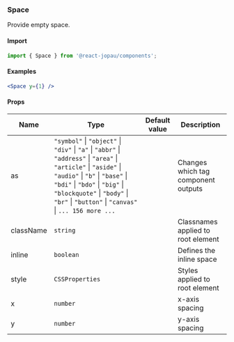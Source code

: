 ### Space

Provide empty space.

#### Import

```jsx
import { Space } from '@react-jopau/components';
```

#### Examples

```jsx
<Space y={1} />
```

#### Props

| Name      | Type                                                                                                                                                                                                                                                                         | Default value | Description                         |
| --------- | ---------------------------------------------------------------------------------------------------------------------------------------------------------------------------------------------------------------------------------------------------------------------------- | ------------- | ----------------------------------- |
| as        | `"symbol"` \| `"object"` \| `"div"` \| `"a"` \| `"abbr"` \| `"address"` \| `"area"` \| `"article"` \| `"aside"` \| `"audio"` \| `"b"` \| `"base"` \| `"bdi"` \| `"bdo"` \| `"big"` \| `"blockquote"` \| `"body"` \| `"br"` \| `"button"` \| `"canvas"` \| `... 156 more ...` |               | Changes which tag component outputs |
| className | `string`                                                                                                                                                                                                                                                                     |               | Classnames applied to root element  |
| inline    | `boolean`                                                                                                                                                                                                                                                                    |               | Defines the inline space            |
| style     | `CSSProperties`                                                                                                                                                                                                                                                              |               | Styles applied to root element      |
| x         | `number`                                                                                                                                                                                                                                                                     |               | x-axis spacing                      |
| y         | `number`                                                                                                                                                                                                                                                                     |               | y-axis spacing                      |
